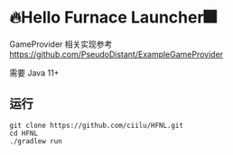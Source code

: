 # 🔥Hello Furnace Launcher🎆
GameProvider 相关实现参考 https://github.com/PseudoDistant/ExampleGameProvider

需要 Java 11+
## 运行
```shell
git clone https://github.com/ciilu/HFNL.git
cd HFNL
./gradlew run
```